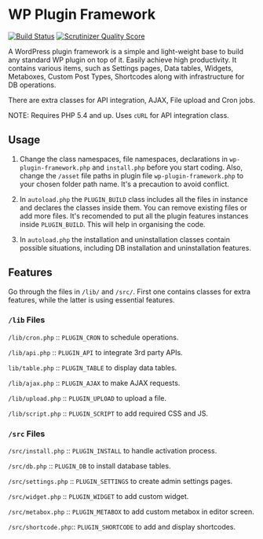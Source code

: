 # WP Plugin Framework
[![Build Status](https://travis-ci.org/nirjharlo/wp-plugin-framework.svg?branch=master)](https://travis-ci.org/nirjharlo/wp-plugin-framework)
[![Scrutinizer Quality Score](https://scrutinizer-ci.com/g/nirjharlo/wp-plugin-framework/badges/quality-score.png?b=master)](https://scrutinizer-ci.com/g/nirjharlo/wp-plugin-framework/)

A WordPress plugin framework is a simple and light-weight base to build any standard WP plugin on top of it. Easily achieve high productivity.
It contains various items, such as Settings pages, Data tables, Widgets, Metaboxes, Custom Post Types, Shortcodes along with infrastructure for DB operations.

There are extra classes for API integration, AJAX, File upload and Cron jobs.

NOTE: Requires PHP 5.4 and up. Uses `cURL` for API integration class.

## Usage

1. Change the class namespaces, file namespaces, declarations in `wp-plugin-framework.php` and `install.php` before you start coding.
Also, change the `/asset` file paths in plugin file `wp-plugin-framework.php` to your chosen folder path name.
It's a precaution to avoid conflict.

2. In `autoload.php` the `PLUGIN_BUILD` class includes all the files in instance and declares the classes inside them. You can remove existing files or add more files. It's recomended to put all the plugin features instances inside `PLUGIN_BUILD`. This will help in organising the code.

3. In `autoload.php` the installation and uninstallation classes contain possible situations, including DB installation and uninstallation features.

## Features

Go through the files in `/lib/` and `/src/`. First one contains classes for extra features, while the latter is using essential features.

### `/lib` Files

`/lib/cron.php` :: `PLUGIN_CRON` to schedule operations.

`/lib/api.php` :: `PLUGIN_API` to integrate 3rd party APIs.

`lib/table.php` :: `PLUGIN_TABLE` to display data tables.

`/lib/ajax.php` :: `PLUGIN_AJAX` to make AJAX requests.

`/lib/upload.php` :: `PLUGIN_UPLOAD` to upload a file.

`/lib/script.php` :: `PLUGIN_SCRIPT` to add required CSS and JS.

### `/src` Files

`/src/install.php` :: `PLUGIN_INSTALL` to handle activation process.

`/src/db.php` :: `PLUGIN_DB` to install database tables.

`/src/settings.php` :: `PLUGIN_SETTINGS` to create admin settings pages.

`/src/widget.php` :: `PLUGIN_WIDGET` to add custom widget.

`/src/metabox.php` :: `PLUGIN_METABOX` to add custom metabox in editor screen.

`/src/shortcode.php`:: `PLUGIN_SHORTCODE` to add and display shortcodes.